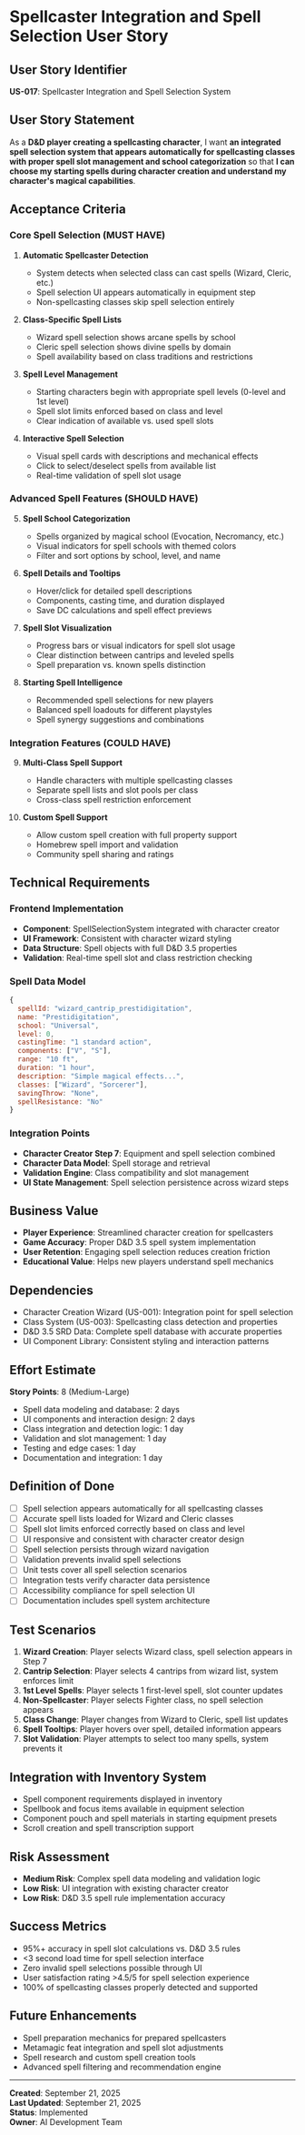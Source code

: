 # Spellcaster Integration and Spell Selection User Story

## User Story Identifier
**US-017**: Spellcaster Integration and Spell Selection System

## User Story Statement
As a **D&D player creating a spellcasting character**, I want **an integrated spell selection system that appears automatically for spellcasting classes with proper spell slot management and school categorization** so that **I can choose my starting spells during character creation and understand my character's magical capabilities**.

## Acceptance Criteria

### Core Spell Selection (MUST HAVE)
1. **Automatic Spellcaster Detection**
   - System detects when selected class can cast spells (Wizard, Cleric, etc.)
   - Spell selection UI appears automatically in equipment step
   - Non-spellcasting classes skip spell selection entirely

2. **Class-Specific Spell Lists**
   - Wizard spell selection shows arcane spells by school
   - Cleric spell selection shows divine spells by domain
   - Spell availability based on class traditions and restrictions

3. **Spell Level Management**
   - Starting characters begin with appropriate spell levels (0-level and 1st level)
   - Spell slot limits enforced based on class and level
   - Clear indication of available vs. used spell slots

4. **Interactive Spell Selection**
   - Visual spell cards with descriptions and mechanical effects
   - Click to select/deselect spells from available list
   - Real-time validation of spell slot usage

### Advanced Spell Features (SHOULD HAVE)
5. **Spell School Categorization**
   - Spells organized by magical school (Evocation, Necromancy, etc.)
   - Visual indicators for spell schools with themed colors
   - Filter and sort options by school, level, and name

6. **Spell Details and Tooltips**
   - Hover/click for detailed spell descriptions
   - Components, casting time, and duration displayed
   - Save DC calculations and spell effect previews

7. **Spell Slot Visualization**
   - Progress bars or visual indicators for spell slot usage
   - Clear distinction between cantrips and leveled spells
   - Spell preparation vs. known spells distinction

8. **Starting Spell Intelligence**
   - Recommended spell selections for new players
   - Balanced spell loadouts for different playstyles
   - Spell synergy suggestions and combinations

### Integration Features (COULD HAVE)
9. **Multi-Class Spell Support**
   - Handle characters with multiple spellcasting classes
   - Separate spell lists and slot pools per class
   - Cross-class spell restriction enforcement

10. **Custom Spell Support**
    - Allow custom spell creation with full property support
    - Homebrew spell import and validation
    - Community spell sharing and ratings

## Technical Requirements

### Frontend Implementation
- **Component**: SpellSelectionSystem integrated with character creator
- **UI Framework**: Consistent with character wizard styling
- **Data Structure**: Spell objects with full D&D 3.5 properties
- **Validation**: Real-time spell slot and class restriction checking

### Spell Data Model
```javascript
{
  spellId: "wizard_cantrip_prestidigitation",
  name: "Prestidigitation",
  school: "Universal",
  level: 0,
  castingTime: "1 standard action",
  components: ["V", "S"],
  range: "10 ft",
  duration: "1 hour",
  description: "Simple magical effects...",
  classes: ["Wizard", "Sorcerer"],
  savingThrow: "None",
  spellResistance: "No"
}
```

### Integration Points
- **Character Creator Step 7**: Equipment and spell selection combined
- **Character Data Model**: Spell storage and retrieval
- **Validation Engine**: Class compatibility and slot management
- **UI State Management**: Spell selection persistence across wizard steps

## Business Value
- **Player Experience**: Streamlined character creation for spellcasters
- **Game Accuracy**: Proper D&D 3.5 spell system implementation
- **User Retention**: Engaging spell selection reduces creation friction
- **Educational Value**: Helps new players understand spell mechanics

## Dependencies
- Character Creation Wizard (US-001): Integration point for spell selection
- Class System (US-003): Spellcasting class detection and properties
- D&D 3.5 SRD Data: Complete spell database with accurate properties
- UI Component Library: Consistent styling and interaction patterns

## Effort Estimate
**Story Points**: 8 (Medium-Large)
- Spell data modeling and database: 2 days
- UI components and interaction design: 2 days
- Class integration and detection logic: 1 day
- Validation and slot management: 1 day
- Testing and edge cases: 1 day
- Documentation and integration: 1 day

## Definition of Done
- [ ] Spell selection appears automatically for all spellcasting classes
- [ ] Accurate spell lists loaded for Wizard and Cleric classes
- [ ] Spell slot limits enforced correctly based on class and level
- [ ] UI responsive and consistent with character creator design
- [ ] Spell selection persists through wizard navigation
- [ ] Validation prevents invalid spell selections
- [ ] Unit tests cover all spell selection scenarios
- [ ] Integration tests verify character data persistence
- [ ] Accessibility compliance for spell selection UI
- [ ] Documentation includes spell system architecture

## Test Scenarios
1. **Wizard Creation**: Player selects Wizard class, spell selection appears in Step 7
2. **Cantrip Selection**: Player selects 4 cantrips from wizard list, system enforces limit
3. **1st Level Spells**: Player selects 1 first-level spell, slot counter updates
4. **Non-Spellcaster**: Player selects Fighter class, no spell selection appears
5. **Class Change**: Player changes from Wizard to Cleric, spell list updates
6. **Spell Tooltips**: Player hovers over spell, detailed information appears
7. **Slot Validation**: Player attempts to select too many spells, system prevents it

## Integration with Inventory System
- Spell component requirements displayed in inventory
- Spellbook and focus items available in equipment selection
- Component pouch and spell materials in starting equipment presets
- Scroll creation and spell transcription support

## Risk Assessment
- **Medium Risk**: Complex spell data modeling and validation logic
- **Low Risk**: UI integration with existing character creator
- **Low Risk**: D&D 3.5 spell rule implementation accuracy

## Success Metrics
- 95%+ accuracy in spell slot calculations vs. D&D 3.5 rules
- <3 second load time for spell selection interface
- Zero invalid spell selections possible through UI
- User satisfaction rating >4.5/5 for spell selection experience
- 100% of spellcasting classes properly detected and supported

## Future Enhancements
- Spell preparation mechanics for prepared spellcasters
- Metamagic feat integration and spell slot adjustments
- Spell research and custom spell creation tools
- Advanced spell filtering and recommendation engine

---

**Created**: September 21, 2025  
**Last Updated**: September 21, 2025  
**Status**: Implemented  
**Owner**: AI Development Team